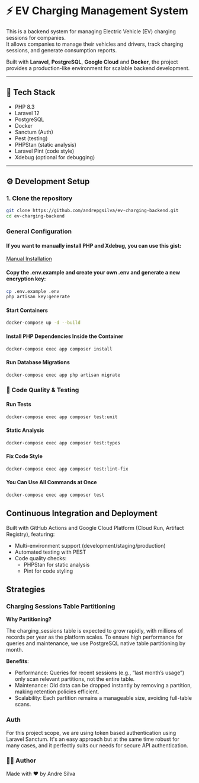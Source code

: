 # ⚡ EV Charging Management System

This is a backend system for managing Electric Vehicle (EV) charging sessions for companies.  
It allows companies to manage their vehicles and drivers, track charging sessions, and generate consumption reports.

Built with **Laravel**, **PostgreSQL**, **Google Cloud** and **Docker**, the project provides a production-like environment for scalable backend development.

---

## 🚀 Tech Stack

- PHP 8.3
- Laravel 12
- PostgreSQL
- Docker
- Sanctum (Auth)
- Pest (testing)
- PHPStan (static analysis)
- Laravel Pint (code style)
- Xdebug (optional for debugging)

---

## ⚙️ Development Setup

### 1. Clone the repository

```bash
git clone https://github.com/andrepgsilva/ev-charging-backend.git
cd ev-charging-backend
```

### General Configuration
#### If you want to manually install PHP and Xdebug, you can use this gist:
[Manual Installation](https://gist.github.com/andrepgsilva/051eae5ca040396912407c7dd7fe9295)
#### Copy the .env.example and create your own .env and generate a new encryption key:
``` bash
cp .env.example .env
php artisan key:generate
```

#### Start Containers
``` bash 
docker-compose up -d --build 
```
#### Install PHP Dependencies Inside the Container
``` bash
docker-compose exec app composer install
```
#### Run Database Migrations
``` bash
docker-compose exec app php artisan migrate
```

### 🧪 Code Quality & Testing
#### Run Tests
``` bash
docker-compose exec app composer test:unit
```
#### Static Analysis
``` bash
docker-compose exec app composer test:types
```
#### Fix Code Style
``` bash
docker-compose exec app composer test:lint-fix
```

#### You Can Use All Commands at Once
``` bash
docker-compose exec app composer test
```
## Continuous Integration and Deployment
Built with GitHub Actions and Google Cloud Platform (Cloud Run, Artifact Registry), featuring:
- Multi-environment support (development/staging/production)
- Automated testing with PEST
- Code quality checks:
    - PHPStan for static analysis
    - Pint for code styling

## Strategies
### Charging Sessions Table Partitioning
**Why Partitioning?**

The charging_sessions table is expected to grow rapidly, with millions of records per year as the platform scales. To ensure high performance for queries and maintenance, we use PostgreSQL native table partitioning by month.

**Benefits**:

- Performance: Queries for recent sessions (e.g., “last month’s usage”) only scan relevant partitions, not the entire table.
- Maintenance: Old data can be dropped instantly by removing a partition, making retention policies efficient.
- Scalability: Each partition remains a manageable size, avoiding full-table scans.

### Auth
For this project scope, we are using token based authentication using Laravel Sanctum. It's an easy approach but at the same time robust for many cases, and it perfectly suits our needs for secure API authentication.


### 🧑‍💻 Author
Made with ❤️ by Andre Silva
